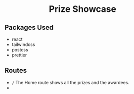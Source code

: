 <div align=center>
    <h1>Prize Showcase</h1>
</div>

## Packages Used

- react
- tailwindcss
- postcss
- prettier

## Routes

- `/` The Home route shows all the prizes and the awardees.
-
